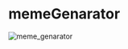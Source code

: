 # memeGenarator
![meme_genarator](https://github.com/buniumasta/meme_genarator/actions/workflows/main.yml/badge.svg)
